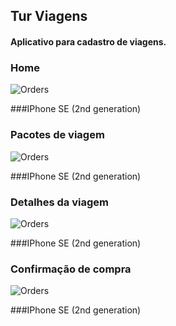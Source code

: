 ## Tur Viagens
#### Aplicativo para cadastro de viagens.

### Home

![Orders](https://raw.githubusercontent.com/fabianasd/tur-viagens/master/imagemApp/procurar.png)

###IPhone SE (2nd generation)

### Pacotes de viagem

![Orders](https://raw.githubusercontent.com/fabianasd/tur-viagens/master/imagemApp/pacotesViagem.png)

###IPhone SE (2nd generation)

### Detalhes da viagem

![Orders](https://raw.githubusercontent.com/fabianasd/tur-viagens/master/imagemApp/detalheViagem.png)

###IPhone SE (2nd generation)

### Confirmação de compra

![Orders](https://raw.githubusercontent.com/fabianasd/tur-viagens/master/imagemApp/confirmacao.png)

###IPhone SE (2nd generation)

